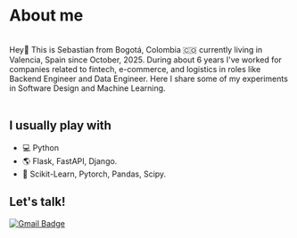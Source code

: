 
<h1>About me </h1>
<div align="center">
</div>
<br>
Hey👋 This is Sebastian from Bogotá, Colombia 🇨🇴 currently living in Valencia, Spain since October, 2025. During about 6 years I've worked for companies related to fintech, e-commerce, and logistics in roles like Backend Engineer and Data Engineer. Here I share some of my experiments in Software Design and Machine Learning.
<br>
<br>
<h2> I usually play with </h2>

- :computer: Python
- :earth_americas: Flask, FastAPI, Django.
- :microscope: Scikit-Learn, Pytorch, Pandas, Scipy.

<h2> Let's talk! </h2>
<div>

[![Gmail Badge](https://img.shields.io/badge/-parada.celis@gmail.com-c14438?style=flat-square&logo=Gmail&logoColor=white&link=mailto:parada.celis@gmail.com)](mailto:parada.celis@gmail.com)
</div>
